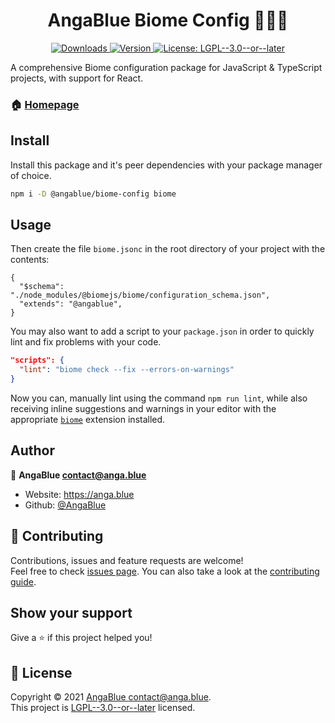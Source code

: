 <h1 align="center">AngaBlue Biome Config 🧑🏻‍💻</h1>
<p align="center">
  <a href="https://www.npmjs.com/package/@angablue/biome-config" target="_blank">
    <img alt="Downloads" src="https://img.shields.io/npm/dm/@angablue/biome-config.svg?color=blue">
  </a>
  <a href="https://www.npmjs.com/package/@angablue/biome-config" target="_blank">
    <img alt="Version" src="https://img.shields.io/npm/v/@angablue/biome-config.svg">
  </a>
  <a href="https://github.com/AngaBlue/biome-config/blob/master/LICENSE" target="_blank">
    <img alt="License: LGPL--3.0--or--later" src="https://img.shields.io/npm/l/@angablue/biome-config?color=green" />
  </a>
</p>

A comprehensive Biome configuration package for JavaScript & TypeScript projects, with support for React.

### 🏠 [Homepage](https://github.com/AngaBlue/biome-config#readme)

## Install

Install this package and it's peer dependencies with your package manager of choice.

```sh
npm i -D @angablue/biome-config biome
```

## Usage

Then create the file `biome.jsonc` in the root directory of your project with the contents:

```jsonc
{
  "$schema": "./node_modules/@biomejs/biome/configuration_schema.json",
  "extends": "@angablue",
}
```

You may also want to add a script to your `package.json` in order to quickly lint and fix problems with your code.

```json
"scripts": {
  "lint": "biome check --fix --errors-on-warnings"
}
```

Now you can, manually lint using the command `npm run lint`, while also receiving inline suggestions and warnings in your editor with the appropriate [`biome`](https://biomejs.dev/guides/editors/first-party-extensions/) extension installed.

## Author

👤 **AngaBlue <contact@anga.blue>**

- Website: https://anga.blue
- Github: [@AngaBlue](https://github.com/AngaBlue)

## 🤝 Contributing

Contributions, issues and feature requests are welcome!<br />Feel free to check [issues page](https://github.com/AngaBlue/biome-config/issues). You can also take a look at the [contributing guide]().

## Show your support

Give a ⭐️ if this project helped you!

## 📝 License

Copyright © 2021 [AngaBlue <contact@anga.blue>](https://github.com/AngaBlue).<br />
This project is [LGPL--3.0--or--later](https://github.com/AngaBlue/biome-config/blob/master/LICENSE) licensed.
